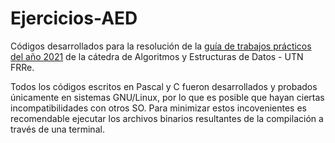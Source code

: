 # Ejercicios-AED
Códigos desarrollados para la resolución de la [guía de trabajos prácticos del año 2021](https://aed-frre.github.io/) de la cátedra de Algoritmos y Estructuras de Datos - UTN FRRe.

Todos los códigos escritos en Pascal y C fueron desarrollados y probados únicamente en sistemas GNU/Linux, por lo que es posible que hayan ciertas incompatibilidades con otros SO. Para minimizar estos incovenientes es recomendable ejecutar los archivos binarios resultantes de la compilación a través de una terminal. 
